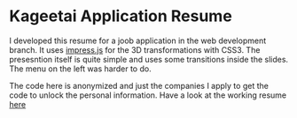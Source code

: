 Kageetai Application Resume
============

I developed this resume for a joob application in the web development branch.
It uses [impress.js](https://github.com/bartaz/impress.js/) for the 3D transformations with CSS3.
The presesntion itself is quite simple and uses some transitions inside the slides.
The menu on the left was harder to do.

The code here is anonymized and just the companies I apply to get the code to unlock the personal information.
Have a look at the working resume [here](http://portfolio.kageetai.net/resume/)
